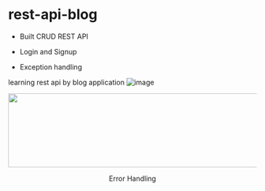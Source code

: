 # rest-api-blog

- Built CRUD REST API

- Login and Signup

- Exception handling


learning rest api by blog application
![image](https://user-images.githubusercontent.com/33627638/201330843-3343b08a-16a7-475f-bf5e-3481aa856865.png)

<div align=center><img src="https://user-images.githubusercontent.com/33627638/201330878-48147ec3-90f5-476f-9b16-4cab5af97e73.png" width="1050" height="150" /></div>
<p align="center">Error Handling </p>
